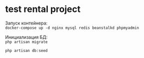<h1>test rental project</h1>
<p> Запуск контейнера:<br>
<code>docker-compose up -d nginx mysql redis beanstalkd phpmyadmin
</code></p>
<p>Инициализация БД: <br>
<code>php artisan migrate<br>
php artisan db:seed
</code>
</p>